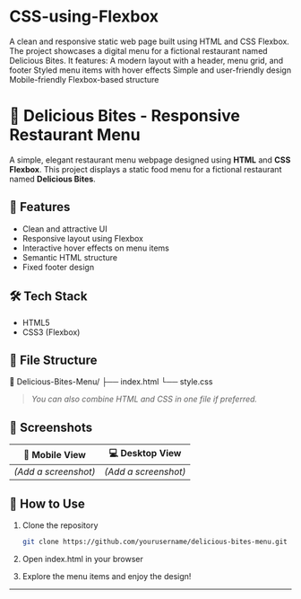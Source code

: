 # CSS-using-Flexbox
A clean and responsive static web page built using HTML and CSS Flexbox. The project showcases a digital menu for a fictional restaurant named Delicious Bites. It features:  A modern layout with a header, menu grid, and footer  Styled menu items with hover effects  Simple and user-friendly design  Mobile-friendly Flexbox-based structure
# 🍴 Delicious Bites - Responsive Restaurant Menu

A simple, elegant restaurant menu webpage designed using **HTML** and **CSS Flexbox**. This project displays a static food menu for a fictional restaurant named **Delicious Bites**.

## 🚀 Features

- Clean and attractive UI
- Responsive layout using Flexbox
- Interactive hover effects on menu items
- Semantic HTML structure
- Fixed footer design

## 🛠️ Tech Stack

- HTML5
- CSS3 (Flexbox)

## 📂 File Structure

📁 Delicious-Bites-Menu/
├── index.html
└── style.css


> *You can also combine HTML and CSS in one file if preferred.*

## 📸 Screenshots

| 📱 Mobile View | 💻 Desktop View |
|----------------|-----------------|
| *(Add a screenshot)* | *(Add a screenshot)* |

## 📝 How to Use

1. Clone the repository  
   ```bash
   git clone https://github.com/yourusername/delicious-bites-menu.git
   
2. Open index.html in your browser

3. Explore the menu items and enjoy the design!

---
